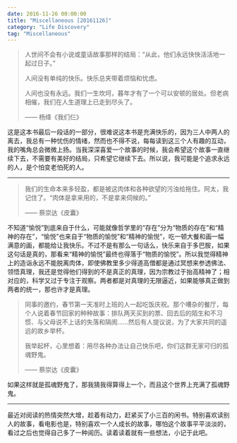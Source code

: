 ```yaml
---
date: 2016-11-26 00:00:00
title: "Miscellaneous [20161126]"
category: "Life Discovery"
tag: "Miscellaneous"
---
```


>人世间不会有小说或童话故事那样的结局：“从此，他们永远快快活活地一起过日子。”
>
>人间没有单纯的快乐。快乐总夹带着烦恼和忧虑。
>
>人间也没有永远。我们一生坎坷，暮年才有了一个可以安顿的居处。但老病相催，我们在人生道理上已走到尽头了。
>
>—— 杨绛《我们仨》

这是这本书最后一段话的一部分，很难说这本书是充满快乐的，因为三人中两人的离去，我总有一种忧伤的情绪，然而也不得不说，每每读到这三个人有趣的互动，我的嘴角总会微微上扬。当我深深喜爱一个故事的时候，我会希望这个故事一直继续下去，不需要有美好的结局，只希望它继续下去。所以说，我可能是个追求永远的人，是个怕变老怕死的人。

___

>我们的生命本来多轻盈，都是被这肉体和各种欲望的污浊给拖住。阿太，我记住了。“肉体是拿来用的，不是拿来伺候的。”
>
>—— 蔡崇达《皮囊》

不知道“愉悦”到底来自于什么，可能就像哲学里的“存在”分为“物质的存在”和“精神的存在”，“愉悦”也来自于“物质的愉悦”和“精神的愉悦”，吃一顿大餐和画一幅满意的画，都能给让我快乐。不过不是有那么一句话么，快乐来自于多巴胺，如果这句话是真的，那看来“精神的愉悦”最终也得落于“物质的愉悦”。所以我觉得精神上的造诣永远不能脱离肉体，即使佛教里多少得道高僧都是通过冥想来参透佛法、领悟真理，我还是觉得他们得到的不是真正的真理，因为宗教过于抬高精神了；相对应的，科学又过于专注于观察。两者都是对真理的无限逼近，如果能够真正做到两者的统一，那也许才是真理。

>同事的邀约，春节第一天准时上班的人一起吃饭庆祝。那个嘈杂的餐厅，每个人说着春节回家的种种故事：排队两天买到的票、回去后的陌生和不习惯、与父母说不上话的失落和隔阂……然后有人提议说，为了大家共同的遥远的故乡举杯。
>
>我举起杯，心里想着：用尽各种办法让自己快乐吧，你们这群无家可归的孤魂野鬼。
>
>—— 蔡崇达《皮囊》

如果这样就是孤魂野鬼了，那我猜我得算得上一个，而且这个世界上充满了孤魂野鬼。

___

最近对阅读的热情突然大增，趁着有动力，赶紧买了小三百的闲书。特别喜欢读别人的故事，看电影也是，特别喜欢一个人成长的故事，哪怕这个故事平平淡淡的，看过之后也觉得自己多了一种阅历。读着读着就有一些想法，小记于此吧。